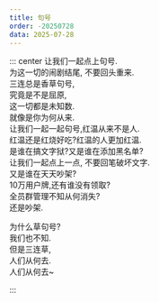 ```yaml
---
title: 句号
order: -20250728
data: 2025-07-28
---
```


::: center
让我们一起点上句号.  
为这一切的闹剧结尾, 不要回头重来.  
三连总是香草句号,  
究竟是不是屈原,  
这一切都是未知数.  
就像是你为何从来.  
让我们一起一起句号,红温从来不是人.  
红温还是红烧好吃?红温的人更加红温.  
是谁在搞文字狱?又是谁在添加黑名单?  
让我们一起点上一点, 不要回笔破坏文字.  
又是谁在天天吵架?  
10万用户牌,还有谁没有领取?  
全员群管理不知从何消失?  
还是吵架.  

为什么草句号?  
我们也不知.  
但是三连草,  
人们从何去.  
人们从何去~  

:::